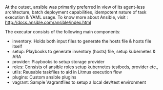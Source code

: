 At the outset, ansible was primarily preferred in view of its agent-less architecture, batch deployment capabilities, 
idempotent nature of task execution & YAML usage. To know more about Ansible, visit : http://docs.ansible.com/ansible/index.html

The executor consists of the following main components:

- inventory: Holds both input files to generate the hosts file & hosts file itself
- setup: Playbooks to generate inventory (hosts) file, setup kubernetes & ARA
- provider: Playbooks to setup storage provider
- roles: Consists of ansible roles setup kubernetes testbeds, provider etc.,
- utils: Reusable taskfiles to aid in Litmus execution flow 
- plugins: Custom ansible plugins 
- vagrant: Sample Vagrantfiles to setup a local dev/test environment














